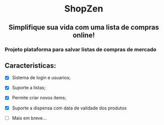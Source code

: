 <h1 align="center">ShopZen </h1>
<h2 align="center"> Simplifique sua vida com uma lista de compras online! </h2>

<h3> Projeto plataforma para salvar listas de compras de mercado </h2>



## Caracteristicas:

- [x] Sistema de login e usuarios;
- [x] Suporte a listas;
- [x] Permite criar novos items;
- [x] Suporte a dispensa com data de validade dos produtos
- [ ] Mais em breve... 


